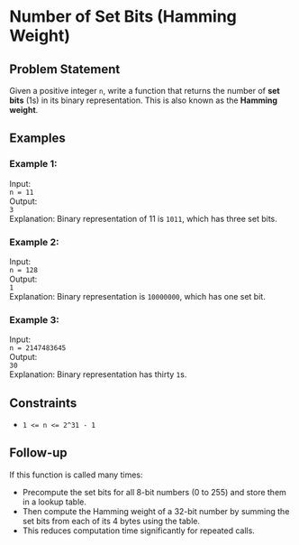 # Number of Set Bits (Hamming Weight)

## Problem Statement

Given a positive integer `n`, write a function that returns the number of **set bits** (1s) in its binary representation. This is also known as the **Hamming weight**.

## Examples

### Example 1:
Input:  
`n = 11`  
Output:  
`3`  
Explanation: Binary representation of 11 is `1011`, which has three set bits.

### Example 2:
Input:  
`n = 128`  
Output:  
`1`  
Explanation: Binary representation is `10000000`, which has one set bit.

### Example 3:
Input:  
`n = 2147483645`  
Output:  
`30`  
Explanation: Binary representation has thirty `1`s.

## Constraints

- `1 <= n <= 2^31 - 1`

## Follow-up

If this function is called many times:
- Precompute the set bits for all 8-bit numbers (0 to 255) and store them in a lookup table.
- Then compute the Hamming weight of a 32-bit number by summing the set bits from each of its 4 bytes using the table.
- This reduces computation time significantly for repeated calls.

